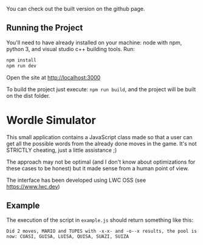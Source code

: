 You can check out the built version on the github page.

## Running the Project

You'll need to have already installed on your machine: node with npm, python 3, and visual studio c++ building tools. Run:

```bash
npm install
npm run dev
```

Open the site at [http://localhost:3000](http://localhost:3000)

To build the project just execute: `npm run build`, and the project will be built on the dist folder.


# Wordle Simulator

This small application contains a JavaScript class made so that a user can get all the possible words from the already done moves in the game. It's not STRICTLY cheating, just a little assistance ;)

The approach may not be optimal (and I don't know about optimizations for these cases to be honest) but it made sense from a human point of view.

The interface has been developed using LWC OSS (see https://www.lwc.dev)

## Example

The execution of the script in `example.js` should return something like this:

    Did 2 moves, MARIO and TUPES with -x-x- and -o--x results, the pool is now: CUASI, GUISA, LUISA, QUISA, SUAZI, SUIZA